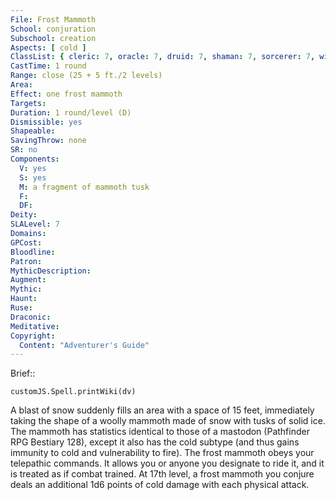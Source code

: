 ```yaml
---
File: Frost Mammoth
School: conjuration
Subschool: creation
Aspects: [ cold ]
ClassList: { cleric: 7, oracle: 7, druid: 7, shaman: 7, sorcerer: 7, wizard: 7, summoner: 6, unchained summoner: 6 }
CastTime: 1 round
Range: close (25 + 5 ft./2 levels)
Area: 
Effect: one frost mammoth
Targets: 
Duration: 1 round/level (D)
Dismissible: yes
Shapeable: 
SavingThrow: none
SR: no
Components:
  V: yes
  S: yes
  M: a fragment of mammoth tusk
  F: 
  DF: 
Deity: 
SLALevel: 7
Domains: 
GPCost: 
Bloodline: 
Patron: 
MythicDescription: 
Augment: 
Mythic: 
Haunt: 
Ruse: 
Draconic: 
Meditative: 
Copyright:
  Content: "Adventurer's Guide"
---
```

Brief:: 

```dataviewjs
customJS.Spell.printWiki(dv)
```

A blast of snow suddenly fills an area with a space of 15 feet, immediately taking the shape of a woolly mammoth made of snow with tusks of solid ice. The mammoth has statistics identical to those of a mastodon (Pathfinder RPG Bestiary 128), except it also has the cold subtype (and thus gains immunity to cold and vulnerability to fire). The frost mammoth obeys your telepathic commands. It allows you or anyone you designate to ride it, and it is treated as if combat trained. At 17th level, a frost mammoth you conjure deals an additional 1d6 points of cold damage with each physical attack.
